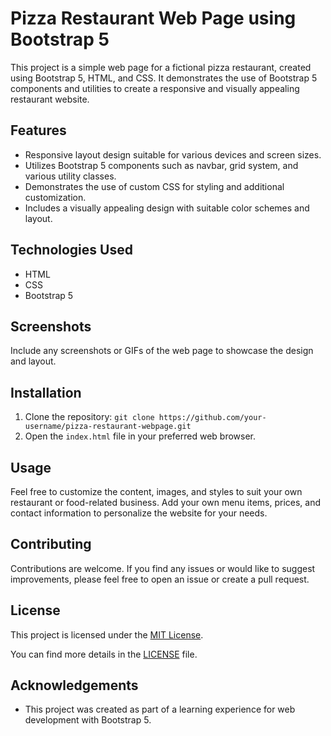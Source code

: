 # Pizza Restaurant Web Page using Bootstrap 5

This project is a simple web page for a fictional pizza restaurant, created using Bootstrap 5, HTML, and CSS. It demonstrates the use of Bootstrap 5 components and utilities to create a responsive and visually appealing restaurant website.

## Features

- Responsive layout design suitable for various devices and screen sizes.
- Utilizes Bootstrap 5 components such as navbar, grid system, and various utility classes.
- Demonstrates the use of custom CSS for styling and additional customization.
- Includes a visually appealing design with suitable color schemes and layout.

## Technologies Used

- HTML
- CSS
- Bootstrap 5

## Screenshots

Include any screenshots or GIFs of the web page to showcase the design and layout.

## Installation

1. Clone the repository: `git clone https://github.com/your-username/pizza-restaurant-webpage.git`
2. Open the `index.html` file in your preferred web browser.

## Usage

Feel free to customize the content, images, and styles to suit your own restaurant or food-related business. Add your own menu items, prices, and contact information to personalize the website for your needs.

## Contributing

Contributions are welcome. If you find any issues or would like to suggest improvements, please feel free to open an issue or create a pull request.

## License

This project is licensed under the [MIT License](https://opensource.org/licenses/MIT).

You can find more details in the [LICENSE](./LICENSE) file.

## Acknowledgements

- This project was created as part of a learning experience for web development with Bootstrap 5.

